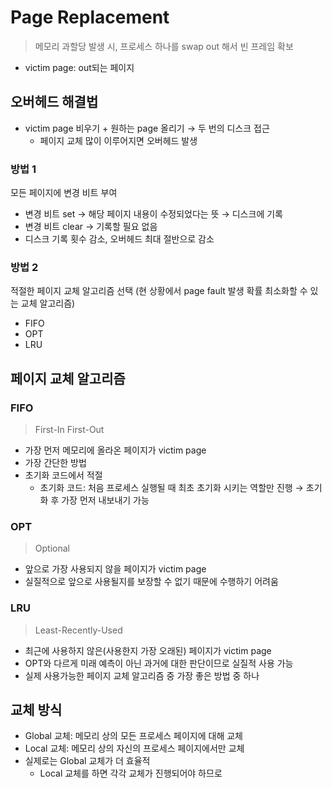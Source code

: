 # Page Replacement

> 메모리 과할당 발생 시, 프로세스 하나를 swap out 해서 빈 프레임 확보

- victim page: out되는 페이지

## 오버헤드 해결법

- victim page 비우기 + 원하는 page 올리기 → 두 번의 디스크 접근
  - 페이지 교체 많이 이루어지면 오버헤드 발생

### 방법 1

모든 페이지에 변경 비트 부여

- 변경 비트 set → 해당 페이지 내용이 수정되었다는 뜻 → 디스크에 기록
- 변경 비트 clear → 기록할 필요 없음
- 디스크 기록 횟수 감소, 오버헤드 최대 절반으로 감소

### 방법 2

적절한 페이지 교체 알고리즘 선택 (현 상황에서 page fault 발생 확률 최소화할 수 있는 교체 알고리즘)

- FIFO
- OPT
- LRU

## 페이지 교체 알고리즘

### FIFO

> First-In First-Out

- 가장 먼저 메모리에 올라온 페이지가 victim page
- 가장 간단한 방법
- 초기화 코드에서 적절
  - 초기화 코드: 처음 프로세스 실행될 때 최초 초기화 시키는 역할만 진행 → 초기화 후 가장 먼저 내보내기 가능

### OPT

> Optional

- 앞으로 가장 사용되지 않을 페이지가 victim page
- 실질적으로 앞으로 사용될지를 보장할 수 없기 때문에 수행하기 어려움

### LRU

> Least-Recently-Used

- 최근에 사용하지 않은(사용한지 가장 오래된) 페이지가 victim page
- OPT와 다르게 미래 예측이 아닌 과거에 대한 판단이므로 실질적 사용 가능
- 실제 사용가능한 페이지 교체 알고리즘 중 가장 좋은 방법 중 하나

## 교체 방식

- Global 교체: 메모리 상의 모든 프로세스 페이지에 대해 교체
- Local 교체: 메모리 상의 자신의 프로세스 페이지에서만 교체
- 실제로는 Global 교체가 더 효율적
  - Local 교체를 하면 각각 교체가 진행되어야 하므로
